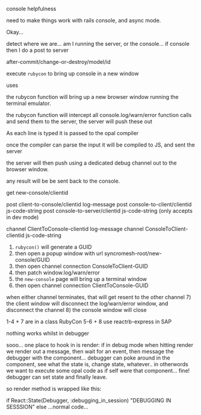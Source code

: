 console helpfulness

need to make things work with rails console, and async mode.

Okay...

detect where we are... am I running the server, or the console... if console then I do a post to server

after-commit/change-or-destroy/model/id



execute `rubycon` to bring up console in a new window

uses <script src="https://cdnjs.cloudflare.com/ajax/libs/jquery.terminal/0.11.7/js/jquery.terminal.min.js"></script>

<link href="https://cdnjs.cloudflare.com/ajax/libs/jquery.terminal/0.11.7/css/jquery.terminal.min.css" rel="stylesheet"/>

the rubycon function will bring up a new browser window running the terminal emulator.

the rubycon function will intercept all console.log/warn/error function calls and send them to the server, the server will push these out

As each line is typed it is passed to the opal compiler

once the compiler can parse the input it will be compiled to JS, and sent the server

the server will then push using a dedicated debug channel out to the browser window.

any result will be be sent back to the console.

get new-console/clientid  

post client-to-console/clientid log-message
post console-to-client/clientid js-code-string
post console-to-server/clientid js-code-string (only accepts in dev mode)

channel ClientToConsole-clientid log-message
channel ConsoleToClient-clientid js-code-string

1) `rubycon()` will generate a GUID
2) then open a popup window with url syncromesh-root/new-console/GUID
3) then open channel connection ConsoleToClient-GUID
4) then patch window.log/warn/error
5) the `new-console` page will bring up a terminal window
6) then open channel connection ClientToConsole-GUID

when either channel terminates, that will get resent to the other channel
7) the client window will disconnect the log/warn/error window, and disconnect the channel
8) the console window will close

1-4 + 7 are in a class RubyCon
5-6 + 8 use reactrb-express in SAP




nothing works whilst in debugger

sooo... one place to hook in is render:  if in debug mode when hitting render we render out a message, then wait for an event, then message the debugger with the component... debugger can poke around in the component, see what the state is, change state, whatever.. in otherwords we want to execute some opal code as if self were that component... fine! debugger can set state and finally leave.  

so render method is wrapped like this:

if React::State(Debugger, :debugging_in_session)
  "DEBUGGING IN SESSSION"
else
  ...normal code...
